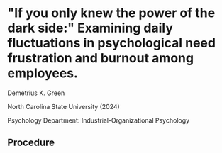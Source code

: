 # "If you only knew the power of the dark side:" Examining daily fluctuations in psychological need frustration and burnout among employees.

Demetrius K. Green

North Carolina State University (2024)

Psychology Department: Industrial-Organizational Psychology

## Procedure